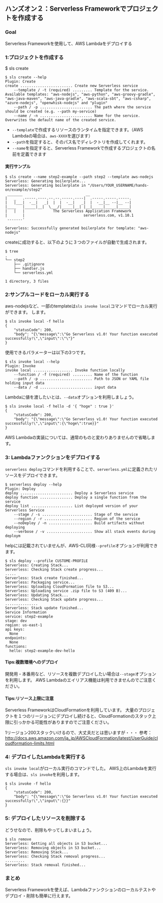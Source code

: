 ## ハンズオン２：Serverless Frameworkでプロジェクトを作成する

### Goal
Serverless Frameworkを使用して、AWS Lambdaをデプロイする

### 1:プロジェクトを作成する
$ sls create

```
$ sls create --help
Plugin: Create
create ........................ Create new Serverless service
    --template / -t (required) ......... Template for the service. Available templates: "aws-nodejs", "aws-python", "aws-groovy-gradle", "aws-java-maven", "aws-java-gradle", "aws-scala-sbt", "aws-csharp", "azure-nodejs", "openwhisk-nodejs" and "plugin"
    --path / -p ........................ The path where the service should be created (e.g. --path my-service)
    --name / -n ........................ Name for the service. Overwrites the default name of the created service.
```

- `--template`で作成するリソースのランタイムを指定できます。（AWS Lambdaの場合は、`aws-XXXX`を選びます）
- `--path`を指定すると、そのパス名でディレクトリを作成してくれます。
- `--name`を指定すると、Serverless Frameworkで作成するプロジェクトの名前を定義できます

#### 実行サンプル
```
$ sls create --name step2-example --path step2 --template aws-nodejs
Serverless: Generating boilerplate...
Serverless: Generating boilerplate in "/Users/YOUR_USERNAME/hands-on/example/step2"
 _______                             __
|   _   .-----.----.--.--.-----.----|  .-----.-----.-----.
|   |___|  -__|   _|  |  |  -__|   _|  |  -__|__ --|__ --|
|____   |_____|__|  \___/|_____|__| |__|_____|_____|_____|
|   |   |             The Serverless Application Framework
|       |                           serverless.com, v1.10.1
 -------'

Serverless: Successfully generated boilerplate for template: "aws-nodejs"
```

createに成功すると、以下のように３つのファイルが自動で生成されます。

```
$ tree
.
└── step2
    ├── .gitignore
    ├── handler.js
    └── serverless.yml

1 directory, 3 files
```

### 2:サンプルコードをローカル実行する

aws-nodejsなど、一部のtemplateは`sls invoke local`コマンドでローカル実行ができます。
します。

```
$ sls invoke local -f hello
{
    "statusCode": 200,
    "body": "{\"message\":\"Go Serverless v1.0! Your function executed successfully!\",\"input\":\"\"}"
}
```

使用できるパラメーターは以下の3つです。

```
$ sls invoke local --help
Plugin: Invoke
invoke local .................. Invoke function locally
    --function / -f (required) ......... Name of the function
    --path / -p ........................ Path to JSON or YAML file holding input data
    --data / -d ........................ input data
```

Lambdaに値を渡したいとは、`--data`オプションを利用しましょう。
```
$ sls invoke local -f hello -d '{ "hoge" : true }'
{
    "statusCode": 200,
    "body": "{\"message\":\"Go Serverless v1.0! Your function executed successfully!\",\"input\":{\"hoge\":true}}"
}
```

AWS Lambdaの実装については、通常のものと変わりありませんので省略します。

### 3: Lambdaファンクションをデプロイする
`serverless deploy`コマンドを利用することで、`serverless.yml`に定義されたリソースをデプロイできます。

```
$ serverless deploy --help
Plugin: Deploy
deploy ........................ Deploy a Serverless service
deploy function ............... Deploy a single function from the service
deploy list ................... List deployed version of your Serverless Service
    --stage / -s ....................... Stage of the service
    --region / -r ...................... Region of the service
    --noDeploy / -n .................... Build artifacts without deploying
    --verbose / -v ..................... Show all stack events during deploym
```

helpには記載されていませんが、AWS-CLI同様`--profile`オプションが利用できます。
```
$ sls deploy --profile CUSTOME-PROFILE
Serverless: Creating Stack...
Serverless: Checking Stack create progress...
.....
Serverless: Stack create finished...
Serverless: Packaging service...
Serverless: Uploading CloudFormation file to S3...
Serverless: Uploading service .zip file to S3 (409 B)...
Serverless: Updating Stack...
Serverless: Checking Stack update progress...
...............
Serverless: Stack update finished...
Service Information
service: step2-example
stage: dev
region: us-east-1
api keys:
  None
endpoints:
  None
functions:
  hello: step2-example-dev-hello
```

#### Tips:複数環境へのデプロイ
開発用・本番用など、リソースを複数デプロイしたい場合は`--stage`オプションを利用します。
AWS Lambdaのエイリアス機能は利用できませんのでご注意ください。

#### Tips:リソース上限に注意
Serverless FrameworkはCloudFormationを利用しています。
大量のプロジェクトを１つのリージョンにデプロイし続けると、CloudFormationのスタック上限に引っかかる可能性がありますのでご注意ください。

1リージョン200スタックいけるので、大丈夫だとは思いますが・・・
参考：http://docs.aws.amazon.com/ja_jp/AWSCloudFormation/latest/UserGuide/cloudformation-limits.html

### 4: デプロイしたLambdaを実行する

`sls invoke local`がローカル実行のコマンドでした。
AWS上のLambdaを実行する場合は、`sls invoke`を利用します。

```
$ sls invoke -f hello
{
    "statusCode": 200,
    "body": "{\"message\":\"Go Serverless v1.0! Your function executed successfully!\",\"input\":{}}"
}
```

### 5: デプロイしたリソースを削除する
どうせなので、削除もやってしまいましょう。

```
$ sls remove
Serverless: Getting all objects in S3 bucket...
Serverless: Removing objects in S3 bucket...
Serverless: Removing Stack...
Serverless: Checking Stack removal progress...
.........
Serverless: Stack removal finished...
```

### まとめ
Serverless Frameworkを使えば、Lambdaファンクションのローカルテストやデプロイ・削除も簡単に行えます。
